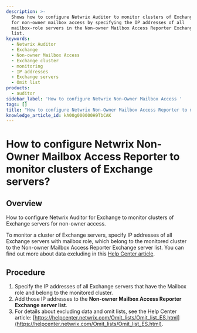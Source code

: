 ```yaml
---
description: >-
  Shows how to configure Netwrix Auditor to monitor clusters of Exchange servers
  for non-owner mailbox access by specifying the IP addresses of all
  mailbox-role servers in the Non-owner Mailbox Access Reporter Exchange server
  list.
keywords:
  - Netwrix Auditor
  - Exchange
  - Non-owner Mailbox Access
  - Exchange cluster
  - monitoring
  - IP addresses
  - Exchange servers
  - Omit list
products:
  - auditor
sidebar_label: 'How to configure Netwrix Non-Owner Mailbox Access '
tags: []
title: "How to configure Netwrix Non-Owner Mailbox Access Reporter to monitor clusters of Exchange servers?"
knowledge_article_id: kA00g000000H9TbCAK
---
```


# How to configure Netwrix Non-Owner Mailbox Access Reporter to monitor clusters of Exchange servers?

## Overview

How to configure Netwrix Auditor for Exchange to monitor clusters of Exchange servers for non-owner access.

To monitor a cluster of Exchange servers, specify IP addresses of all Exchange servers with mailbox role, which belong to the monitored cluster to the Non-owner Mailbox Access Reporter Exchange server list. You can find out more about data excluding in this [Help Center article](/docs/auditor/10.8/index).

## Procedure

1. Specify the IP addresses of all Exchange servers that have the Mailbox role and belong to the monitored cluster.
2. Add those IP addresses to the **Non-owner Mailbox Access Reporter Exchange server list**.
3. For details about excluding data and omit lists, see the Help Center article: [https://helpcenter.netwrix.com/Omit_lists/Omit_list_ES.html](https://helpcenter.netwrix.com/Omit_lists/Omit_list_ES.html).
